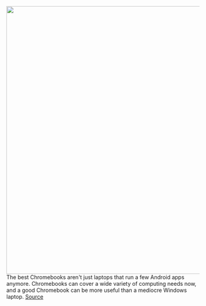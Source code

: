 <img src='https://cdn.vox-cdn.com/thumbor/W_38HkdKxYoQ8xYo0JmtHxNtGCU=/0x0:2040x1360/1200x675/filters:focal(854x562:1180x888)/cdn.vox-cdn.com/uploads/chorus_image/image/66976145/mchin_181029_4126_0011.0.5.jpg' width='700px' /><br/>
The best Chromebooks aren't just laptops that run a few Android apps anymore. Chromebooks can cover a wide variety of computing needs now, and a good Chromebook can be more useful than a mediocre Windows laptop.
<a href='https://www.theverge.com/21296102/best-chromebooks'> Source <a/>